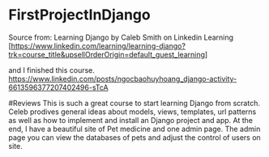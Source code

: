 # FirstProjectInDjango

Source from: Learning Django by Caleb Smith on Linkedin Learning
[https://www.linkedin.com/learning/learning-django?trk=course_title&upsellOrderOrigin=default_guest_learning]

and I finished this course.
https://www.linkedin.com/posts/ngocbaohuyhoang_django-activity-6613596377207402496-sTcA


#Reviews
This is such a great course to start learning Django from scratch. Celeb prodives general ideas about models, views, templates, url patterns as well as how to implement and install an Django project and app. At the end, I have a beautiful site of Pet medicine and one admin page. The admin page you can view the databases of pets and adjust the control of users on site. 
